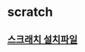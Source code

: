 # scratch

## [스크래치 설치파일](https://drive.google.com/drive/folders/15-mB8vFnHYws5VY2FXbQkeqjXnCH8NpD?usp=drive_link)
